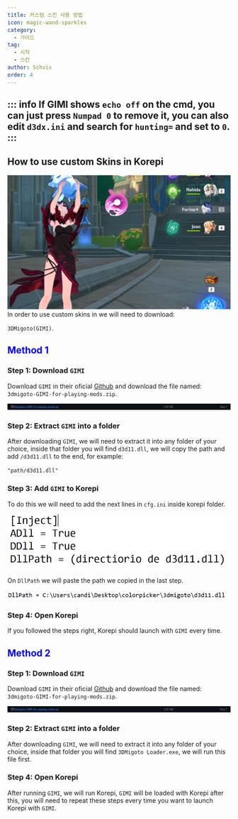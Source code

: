 ```yaml
---
title: 커스텀 스킨 사용 방법
icon: magic-wand-sparkles
category:
  - 가이드
tag:
  - 시작
  - 스킨
author: Schvis
order: 4
---
```


::: info If GIMI shows `echo off` on the cmd, you can just press `Numpad 0` to remove it, you can also edit `d3dx.ini` and search for `hunting=` and set to `0`. 
:::
---

## How to use custom Skins in Korepi

![](/assets/images/docs/202312/example.png)
In order to use custom skins in we will need to download: 

`3DMigoto(GIMI)`.
## <span style='color:blue;'>Method 1</span>
### Step 1: Download `GIMI`

Download `GIMI` in their oficial [Github](https://github.com/SilentNightSound/GI-Model-Importer/releases/tag/v7.0) and download the file named: `3dmigoto-GIMI-for-playing-mods.zip`.

![](/assets/images/docs/202312/3dm-1.png)

### Step 2: Extract `GIMI` into a folder

After downloading `GIMI`, we will need to extract it into any folder of your choice, inside that folder you will find `d3d11.dll`, we will copy the path and add `/d3d11.dll` to the end, for example:

`"path/d3d11.dll"`

### Step 3: Add `GIMI` to Korepi

To do this we will need to add the next lines in `cfg.ini` inside korepi folder.

![](/assets/images/docs/202312/3dm-2.png)

On `DllPath` we will paste the path we copied in the last step.

![](/assets/images/docs/202312/3dm-3.png)

### Step 4: Open Korepi

If you followed the steps right, Korepi should launch with `GIMI` every time.

## <span style='color:blue;'>Method 2</span>
### Step 1: Download `GIMI`

Download `GIMI` in their oficial [Github](https://github.com/SilentNightSound/GI-Model-Importer/releases/tag/v7.0) and download the file named: `3dmigoto-GIMI-for-playing-mods.zip`.

![](/assets/images/docs/202312/3dm-1.png)

### Step 2: Extract `GIMI` into a folder

After downloading `GIMI`, we will need to extract it into any folder of your choice, inside that folder you will find `3DMigoto Loader.exe`, we will run this file first.

### Step 4: Open Korepi

After running `GIMI`, we will run Korepi, `GIMI` will be loaded with Korepi after this, you will need to repeat these steps every time you want to launch Korepi with `GIMI`.



